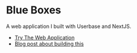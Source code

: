 # Blue Boxes

A web application I built with Userbase and NextJS.

- [Try The Web Application](https://blue-boxes.vercel.app/)
- [Blog post about building this](https://dev.to/shelob9/i-made-an-app-with-userbase-and-have-written-a-blog-post-about-it-jd8)
